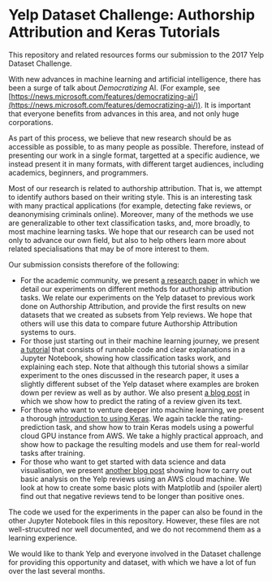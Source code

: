 # Yelp Dataset Challenge: Authorship Attribution and Keras Tutorials

This repository and related resources forms our submission to the 2017 Yelp Dataset Challenge. 

With new advances in machine learning and artificial intelligence, there has been a surge of talk about *Democratizing* AI. (For example, see [https://news.microsoft.com/features/democratizing-ai/](https://news.microsoft.com/features/democratizing-ai/)). It is important that everyone benefits from advances in this area, and not only huge corporations.

As part of this process, we believe that new research should be as accessible as possible, to as many people as possible. Therefore, instead of presenting our work in a single format, targetted at a specific audience, we instead present it in many formats, with different target audiences, including academics, beginners, and programmers. 

Most of our research is related to authorship attribution. That is, we attempt to identify authors based on their writing style. This is an interesting task with many practical applications (for example, detecting fake reviews, or deanonymising criminals online). Moreover, many of the methods we use are generalizable to other text classification tasks, and, more broadly, to most machine learning tasks. We hope that our research can be used not only to advance our own field, but also to help others learn more about related specialisations that may be of more interest to them.

Our submission consists therefore of the following:

* For the academic community, we present [a research paper](https://github.com/sixhobbits/authorship-attribution/blob/master/Authorship%20Attribution%20Yelp%20Reviews.pdf) in which we detail our experiments on different methods for authorship attribution tasks. We relate our experiments on the Yelp dataset to previous work done on Authorship Attribution, and provide the first results on new datasets that we created as subsets from Yelp reviews. We hope that others will use this data to compare future Authorship Attribution systems to ours.
* For those just starting out in their machine learning journey, we present [a tutorial](https://github.com/sixhobbits/authorship-attribution/blob/master/Yelp%20Reviews%20-%20Authorship%20Attribution.ipynb) that consists of runnable code and clear explanations in a Jupyter Notebook, showing how classification tasks work, and explaining each step. Note that although this tutorial shows a similar experiment to the ones discussed in the research paper, it uses a slightly different subset of the Yelp dataset where examples are broken down per review as well as by author. We also present [a blog post](http://www.developintelligence.com/blog/2017/03/predicting-yelp-star-ratings-review-text-python/) in which we show how to predict the rating of a review given its text.
* For those who want to venture deeper into machine learning, we present a thorough [introduction to using Keras](http://www.developintelligence.com/blog/2017/06/practical-neural-networks-keras-classifying-yelp-reviews/). We again tackle the rating-prediction task, and show how to train Keras models using a powerful cloud GPU instance from AWS. We take a highly practical approach, and show how to package the resulting models and use them for real-world tasks after training.
* For those who want to get started with data science and data visualisation, we present [another blog post](http://www.developintelligence.com/blog/2017/02/analyzing-4-million-yelp-reviews-python-aws-ec2-instance/) showing how to carry out basic analysis on the Yelp reviews using an AWS cloud machine. We look at how to create some basic plots with Matplotlib and (spoiler alert) find out that negative reviews tend to be longer than positive ones.

The code we used for the experiments in the paper can also be found in the other Jupyter Notebook files in this repository. However, these files are not well-strucutred nor well documented, and we do not recommend them as a learning experience. 

We would like to thank Yelp and everyone involved in the Dataset challenge for providing this opportunity and dataset, with which we have a lot of fun over the last several months.


